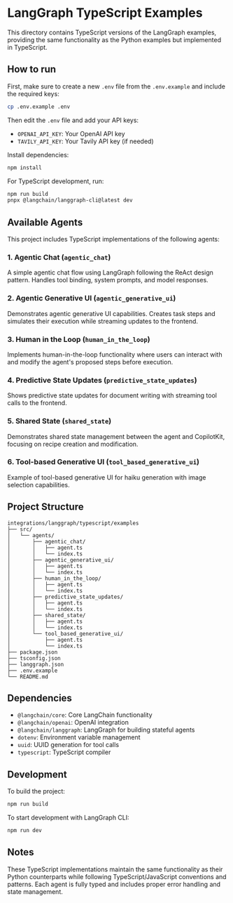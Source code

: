 # LangGraph TypeScript Examples

This directory contains TypeScript versions of the LangGraph examples, providing the same functionality as the Python examples but implemented in TypeScript.

## How to run

First, make sure to create a new `.env` file from the `.env.example` and include the required keys:

```bash
cp .env.example .env
```

Then edit the `.env` file and add your API keys:
- `OPENAI_API_KEY`: Your OpenAI API key
- `TAVILY_API_KEY`: Your Tavily API key (if needed)

Install dependencies:

```bash
npm install
```

For TypeScript development, run:

```bash
npm run build
pnpx @langchain/langgraph-cli@latest dev
```

## Available Agents

This project includes TypeScript implementations of the following agents:

### 1. Agentic Chat (`agentic_chat`)
A simple agentic chat flow using LangGraph following the ReAct design pattern. Handles tool binding, system prompts, and model responses.

### 2. Agentic Generative UI (`agentic_generative_ui`)
Demonstrates agentic generative UI capabilities. Creates task steps and simulates their execution while streaming updates to the frontend.

### 3. Human in the Loop (`human_in_the_loop`)
Implements human-in-the-loop functionality where users can interact with and modify the agent's proposed steps before execution.

### 4. Predictive State Updates (`predictive_state_updates`)
Shows predictive state updates for document writing with streaming tool calls to the frontend.

### 5. Shared State (`shared_state`)
Demonstrates shared state management between the agent and CopilotKit, focusing on recipe creation and modification.

### 6. Tool-based Generative UI (`tool_based_generative_ui`)
Example of tool-based generative UI for haiku generation with image selection capabilities.

## Project Structure

```
integrations/langgraph/typescript/examples
├── src/
│   └── agents/
│       ├── agentic_chat/
│       │   ├── agent.ts
│       │   └── index.ts
│       ├── agentic_generative_ui/
│       │   ├── agent.ts
│       │   └── index.ts
│       ├── human_in_the_loop/
│       │   ├── agent.ts
│       │   └── index.ts
│       ├── predictive_state_updates/
│       │   ├── agent.ts
│       │   └── index.ts
│       ├── shared_state/
│       │   ├── agent.ts
│       │   └── index.ts
│       └── tool_based_generative_ui/
│           ├── agent.ts
│           └── index.ts
├── package.json
├── tsconfig.json
├── langgraph.json
├── .env.example
└── README.md
```

## Dependencies

- `@langchain/core`: Core LangChain functionality
- `@langchain/openai`: OpenAI integration
- `@langchain/langgraph`: LangGraph for building stateful agents
- `dotenv`: Environment variable management
- `uuid`: UUID generation for tool calls
- `typescript`: TypeScript compiler

## Development

To build the project:

```bash
npm run build
```

To start development with LangGraph CLI:

```bash
npm run dev
```

## Notes

These TypeScript implementations maintain the same functionality as their Python counterparts while following TypeScript/JavaScript conventions and patterns. Each agent is fully typed and includes proper error handling and state management.
